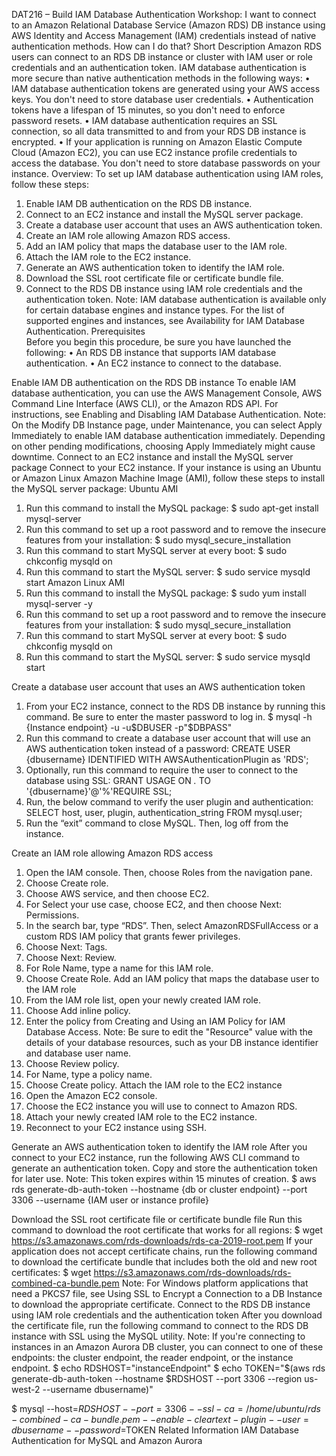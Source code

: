 DAT216 – Build IAM Database Authentication Workshop: 
I want to connect to an Amazon Relational Database Service (Amazon RDS) DB instance using AWS Identity and Access Management (IAM) credentials instead of native authentication methods. How can I do that?
Short Description
Amazon RDS users can connect to an RDS DB instance or cluster with IAM user or role credentials and an authentication token. IAM database authentication is more secure than native authentication methods in the following ways:
•	IAM database authentication tokens are generated using your AWS access keys. You don't need to store database user credentials.
•	Authentication tokens have a lifespan of 15 minutes, so you don't need to enforce password resets.
•	IAM database authentication requires an SSL connection, so all data transmitted to and from your RDS DB instance is encrypted.
•	If your application is running on Amazon Elastic Compute Cloud (Amazon EC2), you can use EC2 instance profile credentials to access the database. You don't need to store database passwords on your instance.
Overview: 
To set up IAM database authentication using IAM roles, follow these steps:
1.	Enable IAM DB authentication on the RDS DB instance.
2.	Connect to an EC2 instance and install the MySQL server package.
3.	Create a database user account that uses an AWS authentication token.
4.	Create an IAM role allowing Amazon RDS access.
5.	Add an IAM policy that maps the database user to the IAM role.
6.	Attach the IAM role to the EC2 instance.
7.	Generate an AWS authentication token to identify the IAM role.
8.	Download the SSL root certificate file or certificate bundle file.
9.	Connect to the RDS DB instance using IAM role credentials and the authentication token.
Note: IAM database authentication is available only for certain database engines and instance types. For the list of supported engines and instances, see Availability for IAM Database Authentication.
Prerequisites  
Before you begin this procedure, be sure you have launched the following:
•	An RDS DB instance that supports IAM database authentication.
•	An EC2 instance to connect to the database.




Enable IAM DB authentication on the RDS DB instance
To enable IAM database authentication, you can use the AWS Management Console, AWS Command Line Interface (AWS CLI), or the Amazon RDS API.
For instructions, see Enabling and Disabling IAM Database Authentication.
Note: On the Modify DB Instance page, under Maintenance, you can select Apply Immediately to enable IAM database authentication immediately. Depending on other pending modifications, choosing Apply Immediately might cause downtime.
Connect to an EC2 instance and install the MySQL server package
Connect to your EC2 instance. If your instance is using an Ubuntu or Amazon Linux Amazon Machine Image (AMI), follow these steps to install the MySQL server package:
Ubuntu AMI
1.    Run this command to install the MySQL package:
$ sudo apt-get install mysql-server
2.    Run this command to set up a root password and to remove the insecure features from your installation:
$ sudo mysql_secure_installation
3.    Run this command to start MySQL server at every boot:
$ sudo chkconfig mysqld on
4.    Run this command to start the MySQL server:
$ sudo service mysqld start
Amazon Linux AMI
1.    Run this command to install the MySQL package:
$ sudo yum install mysql-server -y
2.    Run this command to set up a root password and to remove the insecure features from your installation:
$ sudo mysql_secure_installation
3.    Run this command to start MySQL server at every boot:
$ sudo chkconfig mysqld on
4.    Run this command to start the MySQL server:
$ sudo service mysqld start






Create a database user account that uses an AWS authentication token
1.    From your EC2 instance, connect to the RDS DB instance by running this command. Be sure to enter the master password to log in.
$ mysql -h {Instance endpoint} -u -u$DBUSER -p"$DBPASS"
2.    Run this command to create a database user account that will use an AWS authentication token instead of a password:
CREATE USER {dbusername} IDENTIFIED WITH AWSAuthenticationPlugin as 'RDS';  
3.    Optionally, run this command to require the user to connect to the database using SSL:
GRANT USAGE ON *.* TO '{dbusername}'@'%'REQUIRE SSL;  
4.  Run, the below command to verify the user plugin and authentication: 
SELECT host, user, plugin, authentication_string FROM mysql.user;  
5.  Run the “exit” command to close MySQL. Then, log off from the instance.

Create an IAM role allowing Amazon RDS access
1.	Open the IAM console. Then, choose Roles from the navigation pane. 
2.	Choose Create role.
3.	Choose AWS service, and then choose EC2.
4.	For Select your use case, choose EC2, and then choose Next: Permissions.
5.	In the search bar, type “RDS”. Then, select AmazonRDSFullAccess or a custom RDS IAM policy that grants fewer privileges.
6.	Choose Next: Tags. 
7.	Choose Next: Review.
8.	For Role Name, type a name for this IAM role.
9.	Choose Create Role.
Add an IAM policy that maps the database user to the IAM role
1.	From the IAM role list, open your newly created IAM role.
2.	Choose Add inline policy.
3.	Enter the policy from Creating and Using an IAM Policy for IAM Database Access. 
Note: Be sure to edit the "Resource" value with the details of your database resources, such as your DB instance identifier and database user name.
4.	Choose Review policy.
5.	For Name, type a policy name.
6.	Choose Create policy.
Attach the IAM role to the EC2 instance
1.	Open the Amazon EC2 console.
2.	Choose the EC2 instance you will use to connect to Amazon RDS.
3.	Attach your newly created IAM role to the EC2 instance.
4.	Reconnect to your EC2 instance using SSH.


Generate an AWS authentication token to identify the IAM role
After you connect to your EC2 instance, run the following AWS CLI command to generate an authentication token. Copy and store the authentication token for later use.
Note: This token expires within 15 minutes of creation.
$ aws rds generate-db-auth-token --hostname {db or cluster endpoint} --port 3306 --username {IAM user or instance profile}

Download the SSL root certificate file or certificate bundle file
Run this command to download the root certificate that works for all regions:
$ wget https://s3.amazonaws.com/rds-downloads/rds-ca-2019-root.pem
If your application does not accept certificate chains, run the following command to download the certificate bundle that includes both the old and new root certificates:
$ wget https://s3.amazonaws.com/rds-downloads/rds-combined-ca-bundle.pem
Note: For Windows platform applications that need a PKCS7 file, see Using SSL to Encrypt a Connection to a DB Instance to download the appropriate certificate.
Connect to the RDS DB instance using IAM role credentials and the authentication token
After you download the certificate file, run the following command to connect to the RDS DB instance with SSL using the MySQL utility.
Note: If you're connecting to instances in an Amazon Aurora DB cluster, you can connect to one of these endpoints: the cluster endpoint, the reader endpoint, or the instance endpoint.
$ echo RDSHOST="instanceEndpoint"
$ echo TOKEN="$(aws rds generate-db-auth-token --hostname $RDSHOST --port 3306 --region us-west-2 --username dbusername)"

$ mysql --host=$RDSHOST --port=3306 --ssl-ca=/home/ubuntu/rds-combined-ca-bundle.pem --enable-cleartext-plugin --user=dbusername --password=$TOKEN
Related Information
IAM Database Authentication for MySQL and Amazon Aurora



